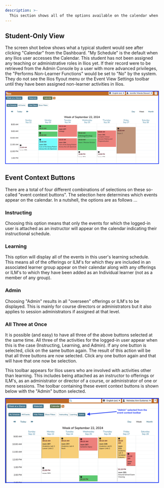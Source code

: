 ```yaml
---
description: >-
  This section shows all of the options available on the calendar when "My Schedule" (the default) is selected.
---
```


## Student-Only View 

The screen shot below shows what a typical student would see after clicking "Calendar" from the Dashboard. "My Schedule" is the default when any Ilios user accesses the Calendar. This student has not been assigned any teaching or administrative roles in Ilios yet. If their record were to be retrieved from the Admin Console by a user with more advanced privileges, the "Performs Non-Learner Functions" would be set to "No" by the system. They do not see the Ilios flyout menu or the Event View Settings toolbar until they have been assigned non-learner activities in Ilios. 

![student (learner only) view](../images/calendar_view_images/calendar_student_view.png)

## Event Context Buttons

There are a total of four different combinations of selections on these so-called "event context buttons". The selection here determines which events appear on the calendar. In a nutshell, the options are as follows ...
 
### Instructing
Choosing this option means that only the events for which the logged-in user is attached as an instructor will appear on the calendar indicating their instructional schedule.

### Learning
This option will display all of the events in this user's learning schedule. This means all of the offerings or ILM's for which they are included in an associated learner group appear on their calendar along with any offerings or ILM's to which they have been added as an Individual learner (not as a member of any group).

### Admin
Choosing "Admin" results in all "overseen" offerings or ILM's to be displayed. This is mainly for course directors or administrators but it also applies to session administrators if assigned at that level.

### All Three at Once
It is possible (and easy) to have all three of the above buttons selected at the same time. All three of the activities for the logged-in user appear when this is the case (Instructing, Learning, and Admin). If any one button is selected, click on the same button again. The result of this action will be that all three buttons are now selected. Click any one button again and that will have that one now be selection.

This toolbar appears for Ilios users who are involved with activities other than learning. This includes being attached as an instructor to offerings or ILM's, as an administrator or director of a course, or administrator of one or more sessions. The toolbar containing these event context buttons is shown below with the "Admin" button selected. 

!["Admin" selected](../images/calendar_view_images/event_context_buttons.png)